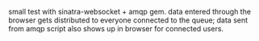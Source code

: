 small test with sinatra-websocket + amqp gem.
data entered through the browser gets distributed to everyone
connected to the queue; data sent from amqp script also shows up
in browser for connected users.